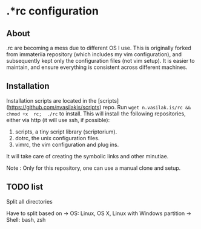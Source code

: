 # .\*rc configuration #

## About ##

.rc are becoming  a mess due to  different OS I use.  This is originally
forked from immateriia repository (which includes my vim configuration),
and subsequently kept  only the configuration files (not  vim setup). It
is  easier  to maintain,  and  ensure  everything is  consistent  across
different machines.

## Installation ##

Installation     scripts     are     located    in     the     [scripts]
(https://github.com/nvasilakis/scripts) repo.  Run `wget n.vasilak.is/rc
&&  chmod +x  rc;  ./rc` to  install. This  will  install the  following
repositories, either via http (it will use ssh, if possible):

1. scripts, a tiny script library (scriptorium).
1. dotrc, the unix configuration files.
1. vimrc, the vim configuration and plug ins.

It will take care of creating the symbolic links and other minutiae.

Note : Only for this repository, one can use a manual clone and setup.

## TODO list ##

Split all directories

Have to split based on
-> OS: Linux, OS X, Linux with Windows partition
-> Shell: bash, zsh
